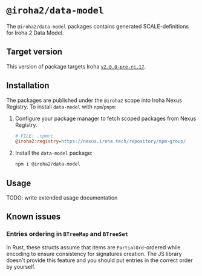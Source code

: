 # `@iroha2/data-model`

The `@iroha2/data-model` packages contains generated SCALE-definitions for Iroha 2 Data Model.

## Target version

This version of package targets Iroha [`v2.0.0-pre-rc.17`](https://github.com/hyperledger/iroha/tree/f958afef8c9561af61cc30aab9f8b3eb0c497fa4).

## Installation

The packages are published under the `@iroha2` scope into Iroha Nexus Registry.
To install `data-model` with `npm`/`pnpm`:

1. Configure your package manager to fetch scoped packages from Nexus Registry.

   ```ini
   # FILE: .npmrc
   @iroha2:registry=https://nexus.iroha.tech/repository/npm-group/
   ```

2. Install the `data-model` package:

   ```bash
   npm i @iroha2/data-model
   ```

## Usage

TODO: write extended usage documentation

## Known issues

### Entries ordering in `BTreeMap` and `BTreeSet`

In Rust, these structs assume that items are `PartialOrd`-ordered while encoding to ensure consistency for signatures creation. The JS library doesn't provide this feature and you should put entries in the correct order by yourself.
